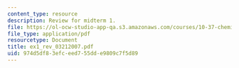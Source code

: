 ```yaml
---
content_type: resource
description: Review for midterm 1.
file: https://ol-ocw-studio-app-qa.s3.amazonaws.com/courses/10-37-chemical-and-biological-reaction-engineering-spring-2007/974d5df83efceed755dde9809c7f5d89_ex1_rev_03212007.pdf
file_type: application/pdf
resourcetype: Document
title: ex1_rev_03212007.pdf
uid: 974d5df8-3efc-eed7-55dd-e9809c7f5d89
---
```

